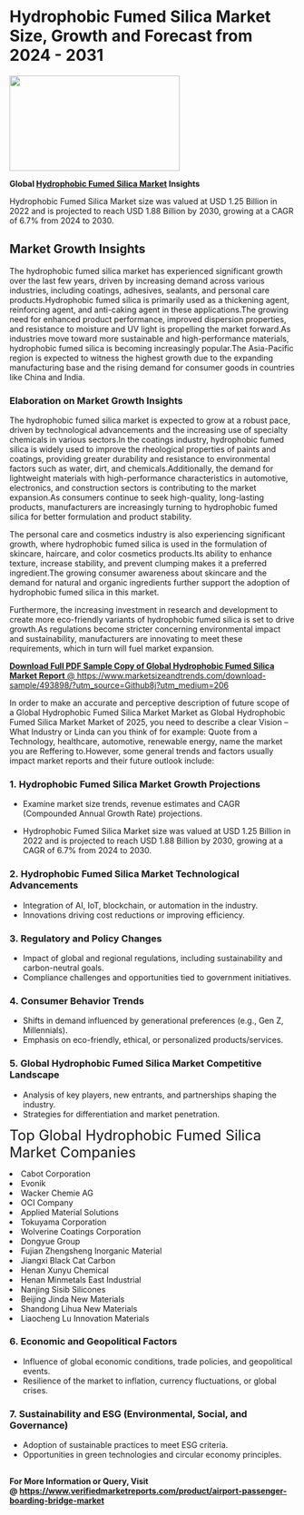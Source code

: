 <H1>Hydrophobic Fumed Silica Market Size, Growth and Forecast from 2024 - 2031</H1><img class="aligncenter size-medium wp-image-584254" src="https://thirdeyenews.in/wp-content/uploads/2024/09/Global-Market-Research-300x168.jpeg" alt="" width="300" height="168" /><p><strong>Global&nbsp;<a href="https://www.marketsizeandtrends.com/download-sample/493898/?utm_source=Github8j?utm_medium=206">Hydrophobic Fumed Silica Market</a> Insights</strong></p><p>Hydrophobic Fumed Silica Market size was valued at USD 1.25 Billion in 2022 and is projected to reach USD 1.88 Billion by 2030, growing at a CAGR of 6.7% from 2024 to 2030.</p><p><h2>Market Growth Insights</h2> <p>The hydrophobic fumed silica market has experienced significant growth over the last few years, driven by increasing demand across various industries, including coatings, adhesives, sealants, and personal care products.Hydrophobic fumed silica is primarily used as a thickening agent, reinforcing agent, and anti-caking agent in these applications.The growing need for enhanced product performance, improved dispersion properties, and resistance to moisture and UV light is propelling the market forward.As industries move toward more sustainable and high-performance materials, hydrophobic fumed silica is becoming increasingly popular.The Asia-Pacific region is expected to witness the highest growth due to the expanding manufacturing base and the rising demand for consumer goods in countries like China and India.</p> <p><a href="#"></a></p> <h3>Elaboration on Market Growth Insights</h3> <p>The hydrophobic fumed silica market is expected to grow at a robust pace, driven by technological advancements and the increasing use of specialty chemicals in various sectors.In the coatings industry, hydrophobic fumed silica is widely used to improve the rheological properties of paints and coatings, providing greater durability and resistance to environmental factors such as water, dirt, and chemicals.Additionally, the demand for lightweight materials with high-performance characteristics in automotive, electronics, and construction sectors is contributing to the market expansion.As consumers continue to seek high-quality, long-lasting products, manufacturers are increasingly turning to hydrophobic fumed silica for better formulation and product stability.</p> <p>The personal care and cosmetics industry is also experiencing significant growth, where hydrophobic fumed silica is used in the formulation of skincare, haircare, and color cosmetics products.Its ability to enhance texture, increase stability, and prevent clumping makes it a preferred ingredient.The growing consumer awareness about skincare and the demand for natural and organic ingredients further support the adoption of hydrophobic fumed silica in this market.</p> <p>Furthermore, the increasing investment in research and development to create more eco-friendly variants of hydrophobic fumed silica is set to drive growth.As regulations become stricter concerning environmental impact and sustainability, manufacturers are innovating to meet these requirements, which in turn will fuel market expansion.</p> <p><a href="#"></p><p><span class=""><strong>Download Full PDF Sample Copy of Global Hydrophobic Fumed Silica Market Report</strong> @ <a href="https://www.marketsizeandtrends.com/download-sample/493898/?utm_source=Github8j?utm_medium=206" target="_blank">https://www.marketsizeandtrends.com/download-sample/493898/?utm_source=Github8j?utm_medium=206</a></span></p><p>In order to make an accurate and perceptive description of future scope of a Global&nbsp;Hydrophobic Fumed Silica Market Market as Global&nbsp;Hydrophobic Fumed Silica Market Market of 2025, you need to describe a clear Vision &ndash; What Industry or Linda can you think of for example: Quote from a Technology, healthcare, automotive, renewable energy, name the market you are Reffering to.However, some general trends and factors usually impact market reports and their future outlook include:</p><h3>1.&nbsp;<strong>Hydrophobic Fumed Silica Market Growth Projections</strong></h3><ul><li>Examine market size trends, revenue estimates and CAGR (Compounded Annual Growth Rate) projections.</li><li><p>Hydrophobic Fumed Silica Market size was valued at USD 1.25 Billion in 2022 and is projected to reach USD 1.88 Billion by 2030, growing at a CAGR of 6.7% from 2024 to 2030.</p></li></ul><h3>2.&nbsp;<strong>Hydrophobic Fumed Silica Market Technological Advancements</strong></h3><ul><li>Integration of AI, IoT, blockchain, or automation in the industry.</li><li>Innovations driving cost reductions or improving efficiency.</li></ul><h3>3.&nbsp;<strong>Regulatory and Policy Changes</strong></h3><ul><li>Impact of global and regional regulations, including sustainability and carbon-neutral goals.</li><li>Compliance challenges and opportunities tied to government initiatives.</li></ul><h3>4.&nbsp;<strong>Consumer Behavior Trends</strong></h3><ul><li>Shifts in demand influenced by generational preferences (e.g., Gen Z, Millennials).</li><li>Emphasis on eco-friendly, ethical, or personalized products/services.</li></ul><h3>5.&nbsp;<strong>Global Hydrophobic Fumed Silica Market Competitive Landscape</strong></h3><ul><li>Analysis of key players, new entrants, and partnerships shaping the industry.</li><li>Strategies for differentiation and market penetration.</li></ul><p data-pm-slice="1 1 []"><span style="color: inherit; font-family: inherit; font-size: 25px;">Top Global Hydrophobic Fumed Silica Market Companies</span></p><div class="" data-test-id=""><p><li>Cabot Corporation</li><li> Evonik</li><li> Wacker Chemie AG</li><li> OCI Company</li><li> Applied Material Solutions</li><li> Tokuyama Corporation</li><li> Wolverine Coatings Corporation</li><li> Dongyue Group</li><li> Fujian Zhengsheng Inorganic Material</li><li> Jiangxi Black Cat Carbon</li><li> Henan Xunyu Chemical</li><li> Henan Minmetals East Industrial</li><li> Nanjing Sisib Silicones</li><li> Beijing Jinda New Materials</li><li> Shandong Lihua New Materials</li><li> Liaocheng Lu Innovation Materials</li></p></div><h3>6.&nbsp;<strong>Economic and Geopolitical Factors</strong></h3><ul><li>Influence of global economic conditions, trade policies, and geopolitical events.</li><li>Resilience of the market to inflation, currency fluctuations, or global crises.</li></ul><h3>7.&nbsp;<strong>Sustainability and ESG (Environmental, Social, and Governance)</strong></h3><ul><li>Adoption of sustainable practices to meet ESG criteria.</li><li>Opportunities in green technologies and circular economy principles.</li></ul><h2><strong style="font-size: 14px;">For More Information or Query, Visit @&nbsp;</strong><a style="background-color: #ffffff; font-size: 14px;" href="https://www.marketsizeandtrends.com/report/hydrophobic-fumed-silica-market/" target="_blank">https://www.verifiedmarketreports.com/product/airport-passenger-boarding-bridge-market</a></h2>